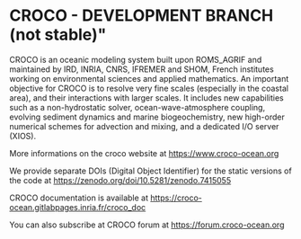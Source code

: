 # CROCO - DEVELOPMENT BRANCH (not stable)"

CROCO is an oceanic modeling system built upon ROMS_AGRIF and maintained 
by IRD, INRIA, CNRS, IFREMER and SHOM, French institutes working on 
environmental sciences and applied mathematics. An important objective for 
CROCO is to resolve very fine scales (especially in the coastal area), and 
their interactions with larger scales. It includes new capabilities such as 
a non-hydrostatic solver, ocean-wave-atmosphere coupling, evolving sediment 
dynamics and marine biogeochemistry, new high-order numerical schemes for 
advection and mixing, and a dedicated I/O server (XIOS). 

More informations on the croco website at 
https://www.croco-ocean.org

We provide separate DOIs (Digital Object Identifier) for the static versions 
of the code at https://zenodo.org/doi/10.5281/zenodo.7415055

CROCO documentation is available at 
https://croco-ocean.gitlabpages.inria.fr/croco_doc

You can also subscribe at CROCO forum at 
https://forum.croco-ocean.org